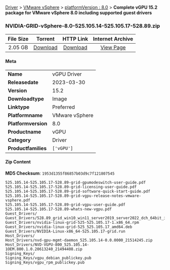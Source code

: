 
[Driver](/README.md)  >  [VMware vSphere](/index/Driver/VMware_vSphere.md)  >  [platformVersion : 8.0](/index/Driver/VMware_vSphere/8.0.md)  >  **Complete vGPU 15.2 package for VMware vSphere 8.0 including supported guest drivers**


### NVIDIA-GRID-vSphere-8.0-525.105.14-525.105.17-528.89.zip

| **File Size** | **Torrent**  | **HTTP Link** | **Internet Archive** |
|:-------------:|:------------:|:-------------:|:--------------------:|
| 2.05 GB |  [Download](https://archive.org/download/nvgpu_NVIDIA-GRID-vSphere-8.0-525.105.14-525.105.17-528.89.zip/nvgpu_NVIDIA-GRID-vSphere-8.0-525.105.14-525.105.17-528.89.zip_archive.torrent)       | [Download](https://archive.org/compress/nvgpu_NVIDIA-GRID-vSphere-8.0-525.105.14-525.105.17-528.89.zip) | [View Page](https://archive.org/details/nvgpu_NVIDIA-GRID-vSphere-8.0-525.105.14-525.105.17-528.89.zip)       |

#### Meta

<table>
<tr><td><strong>Name</strong></td><td>vGPU Driver</td></tr>
<tr><td><strong>Releasedate</strong></td><td>2023-03-30</td></tr>
<tr><td><strong>Version</strong></td><td>15.2</td></tr>
<tr><td><strong>Downloadtype</strong></td><td>Image</td></tr>
<tr><td><strong>Linktype</strong></td><td>Preferred</td></tr>
<tr><td><strong>Platformname</strong></td><td>VMware vSphere</td></tr>
<tr><td><strong>Platformversion</strong></td><td>8.0</td></tr>
<tr><td><strong>Productname</strong></td><td>vGPU</td></tr>
<tr><td><strong>Category</strong></td><td>Driver</td></tr>
<tr><td><strong>Productfamilies</strong></td><td><code>['vGPU']</code></td></tr>
</table>

#### Zip Content

**MD5 Checksum**: `1953d1355f86857b03d9c7f121807545`

```text
525.105.14-525.105.17-528.89-grid-gpumodeswitch-user-guide.pdf
525.105.14-525.105.17-528.89-grid-licensing-user-guide.pdf
525.105.14-525.105.17-528.89-grid-software-quick-start-guide.pdf
525.105.14-525.105.17-528.89-grid-vgpu-release-notes-vmware-vsphere.pdf
525.105.14-525.105.17-528.89-grid-vgpu-user-guide.pdf
525.105.14-525.105.17-528.89-whats-new-vgpu.pdf
Guest_Drivers/
Guest_Drivers/528.89_grid_win10_win11_server2019_server2022_dch_64bit_international.exe
Guest_Drivers/nvidia-linux-grid-525-525.105.17-1.x86_64.rpm
Guest_Drivers/nvidia-linux-grid-525_525.105.17_amd64.deb
Guest_Drivers/NVIDIA-Linux-x86_64-525.105.17-grid.run
Host_Drivers/
Host_Drivers/nvd-gpu-mgmt-daemon_525.105.14-0.0.0000_21514245.zip
Host_Drivers/NVD-VGPU-800_525.105.14-1OEM.800.1.0.20613240_21494408.zip
Signing_Keys/
Signing_Keys/vgpu_debian_publickey.pub
Signing_Keys/vgpu_rpm_publickey.pub
```